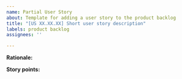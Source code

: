 ```yaml
---
name: Partial User Story
about: Template for adding a user story to the product backlog
title: "[US XX.XX.XX] Short user story description"
labels: product backlog
assignees: ''

---
```


<!-- 1. Specify the rationale -->
**Rationale:** 

<!-- 2. Specify the size (time it would take) in story points -->
**Story points:** 

<!-- 3. Add a label to determine the risk level (low, medium, high) -->
<!-- 4. Add this issue to the Product Backlog project -->
